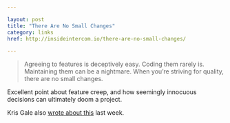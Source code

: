 ```yaml
---

layout: post
title: "There Are No Small Changes"
category: links
href: http://insideintercom.io/there-are-no-small-changes/

---
```


> Agreeing to features is deceptively easy. Coding them rarely is. Maintaining them can be a nightmare. When you’re striving for quality, there are no small changes.

Excellent point about feature creep, and how seemingly innocuous decisions can ultimately doom a project.

Kris Gale also [wrote about this](http://firstround.com/article/The-one-cost-engineers-and-product-managers-dont-consider) last week.